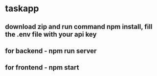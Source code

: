 # taskapp

## download zip and run command npm install, fill the .env file with your api key
## for backend - npm run server
## for frontend - npm start